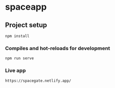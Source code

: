 # spaceapp

## Project setup
```
npm install
```

### Compiles and hot-reloads for development
```
npm run serve
```


### Live app
```
https://spacegate.netlify.app/
```
